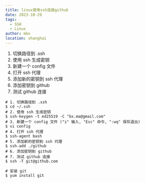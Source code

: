 ```yaml
---
title: linux使用ssh连接github
date: 2023-10-29
tags: 
  - SSH
  - Linux
author: mbx
location: shanghai
---
```




1. 切换路径到 .ssh
2. 使用 ssh 生成密钥
3. 新建一个 config 文件
4. 打开 ssh 代理
5. 添加新的密钥到 ssh 代理
6. 添加密钥到 github
7. 测试 github 连接

```shell
# 1. 切换路径到 .ssh
$ cd ~/.ssh
# 2. 使用 ssh 生成密钥
$ ssh-keygen -t ed25519 -C "bx.ma@gmail.com"
# 3. 新建一个 config 文件 ("i" 输入, "Esc" 命令, ":wq" 保存退出)
$ vi config 
# 4. 打开 ssh 代理
$ ssh-agent bash
# 5. 添加新的密钥到 ssh 代理
$ ssh-add ./github
# 6. 添加密钥到 github
# 7. 测试 github 连接
$ ssh -T git@github.com

# 安装 git
$ yum install git


```

